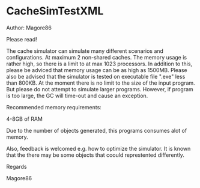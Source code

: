 # CacheSimTestXML
Author: Magore86

Please read! 

The cache simulator can simulate many different scenarios and configurations. At maximum 2 non-shared caches.
The memory usage is rather high, so there is a limit to at max 1023 processors. In addition to this, please be adviced that memory usage can be as high as 1500MB.
Please also be advised that the simulator is tested on executable file ".exe" less than 800KB. At the moment there is no limit to the size of the input program. But please do not attempt to simulate larger programs. However, if program is too large, the GC will time-out and cause an exception.

Recommended memory requirements:

4-8GB of RAM

Due to the number of objects generated, this programs consumes alot of memory.

Also, feedback is welcomed e.g. how to optimize the simulator. It is known that the there may be some objects that coould represtented differently.


Regards

Magore86

